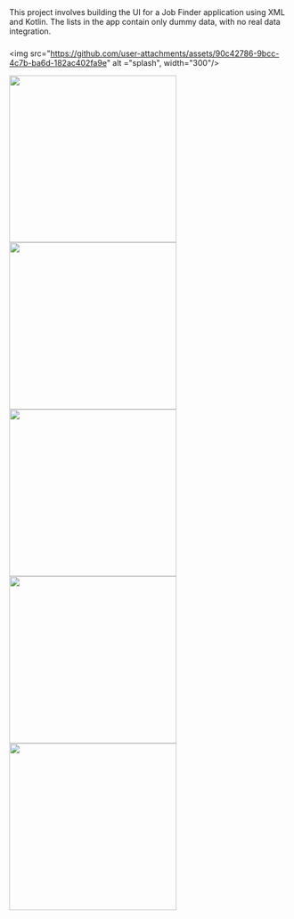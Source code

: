##
This project involves building the UI for a Job Finder application using XML and Kotlin. The lists in the app contain only dummy data, with no real data integration.

###
<img src="https://github.com/user-attachments/assets/90c42786-9bcc-4c7b-ba6d-182ac402fa9e" alt ="splash", width="300"/>

<img src="https://github.com/user-attachments/assets/f00291c8-a073-44fb-81df-265757ea3c5f" width="300"/>

<img src="https://github.com/user-attachments/assets/30d611f5-8784-452e-9f9a-6584763e1ade" width="300"/>

<img src="https://github.com/user-attachments/assets/c71c76eb-dc10-45a1-bb79-94d255e96c90" width="300"/>

<img src="https://github.com/user-attachments/assets/79cd0ded-5b9f-4fb8-94fc-41d870149966" width="300"/>

<img src="https://github.com/user-attachments/assets/7e81e475-e1e9-4062-89d0-ef9c090f7d34" width="300"/>








